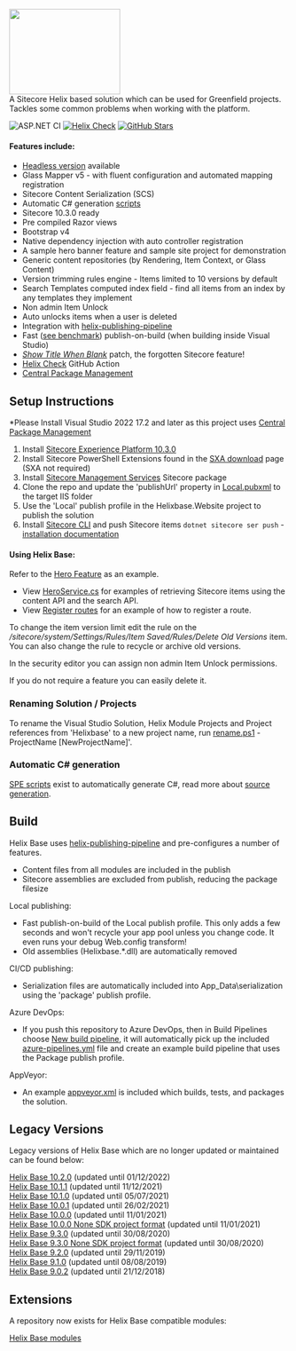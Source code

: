 <img src="https://nshackblog.files.wordpress.com/2017/02/helixbase1.png" height="154px" width="200px" /><br />
A Sitecore Helix based solution which can be used for Greenfield projects. Tackles some common problems when working with the platform.

![ASP.NET CI](https://github.com/muso31/Helixbase/workflows/ASP.NET%20CI/badge.svg) [![Helix Check](https://github.com/muso31/Helixbase/workflows/Helix%20Check/badge.svg)](https://github.com/muso31/Helixbase/actions?query=workflow%3A%22Helix+Check%22) [![GitHub Stars](https://img.shields.io/github/stars/muso31/helixbase?label=GitHub%20Stars)](https://github.com/muso31/Helixbase/stargazers)

#### Features include:

* [Headless version](https://github.com/muso31/Helixbase/tree/feature/10.3.0-headless) available
* Glass Mapper v5 - with fluent configuration and automated mapping registration
* Sitecore Content Serialization (SCS)
* Automatic C# generation [scripts](https://github.com/muso31/Helixbase/blob/master/README.md#automatic-c-generation)
* Sitecore 10.3.0 ready
* Pre compiled Razor views
* Bootstrap v4
* Native dependency injection with auto controller registration
* A sample hero banner feature and sample site project for demonstration
* Generic content repositories (by Rendering, Item Context, or Glass Content)
* Version trimming rules engine - Items limited to 10 versions by default
* Search Templates computed index field - find all items from an index by any templates they implement
* Non admin Item Unlock
* Auto unlocks items when a user is deleted
* Integration with [helix-publishing-pipeline](https://github.com/richardszalay/helix-publishing-pipeline)
* Fast ([see benchmark](https://github.com/richardszalay/Helixbase-HPP/tree/benchmarks#benchmarks)) publish-on-build (when building inside Visual Studio)
* [_Show Title When Blank_](https://jammykam.wordpress.com/2017/09/20/show-title-when-blank/) patch, the forgotten Sitecore feature!
* [Helix Check](https://github.com/marketplace/actions/helix-check) GitHub Action
* [Central Package Management](https://github.com/muso31/Helixbase/blob/master/Directory.Packages.props)

## Setup Instructions
*Please Install Visual Studio 2022 17.2 and later as this project uses [Central Package Management](https://devblogs.microsoft.com/nuget/introducing-central-package-management/)

1. Install [Sitecore Experience Platform 10.3.0](https://dev.sitecore.net/Downloads/Sitecore_Experience_Platform/103/Sitecore_Experience_Platform_103.aspx)
2. Install Sitecore PowerShell Extensions found in the [SXA download](https://dev.sitecore.net/Downloads/Sitecore_Experience_Accelerator/10x/Sitecore_Experience_Accelerator_1020.aspx) page (SXA not required)
3. Install [Sitecore Management Services](https://doc.sitecore.com/xp/en/developers/103/developer-tools/sitecore-management-services.html) Sitecore package
4. Clone the repo and update the 'publishUrl' property in [Local.pubxml](https://github.com/muso31/Helixbase/blob/master/src/Website/website/Properties/PublishProfiles/Local.pubxml#L12) to the target IIS folder
5. Use the 'Local' publish profile in the Helixbase.Website project to publish the solution
6. Install [Sitecore CLI](https://dev.sitecore.net/Downloads/Sitecore_CLI.aspx) and push Sitecore items `dotnet sitecore ser push` - [installation documentation](https://doc.sitecore.com/xp/en/developers/103/developer-tools/install-sitecore-command-line-interface.html)

#### Using Helix Base:
Refer to the [Hero Feature](https://github.com/muso31/Helixbase/tree/master/src/Feature/Hero/website) as an example.

* View [HeroService.cs](https://github.com/muso31/Helixbase/blob/master/src/Feature/Hero/website/Services/HeroService.cs) for examples of retrieving Sitecore items using the content API and the search API.
* View [Register routes](https://github.com/muso31/Helixbase/blob/master/src/Feature/Hero/website/Routes/RegisterRoutes.cs) for an example of how to register a route.

To change the item version limit edit the rule on the _/sitecore/system/Settings/Rules/Item Saved/Rules/Delete Old Versions_ item. You can also change the rule to recycle or archive old versions. 

In the security editor you can assign non admin Item Unlock permissions.

If you do not require a feature you can easily delete it.

### Renaming Solution / Projects
To rename the Visual Studio Solution, Helix Module Projects and Project references from 'Helixbase' to a new project name, run [rename.ps1](https://github.com/muso31/Helixbase/blob/master/tools/rename.ps1) -ProjectName [NewProjectName]'. 

### Automatic C# generation
[SPE scripts](https://github.com/muso31/Helixbase/tree/master/src/Foundation/Content/serialization/SPE.Module)  exist to automatically generate C#, read more about [source generation](https://nshackblog.wordpress.com/2021/07/07/spe-auto-generating-c-for-sitecore-with-a-right-click/). 

## Build

Helix Base uses [helix-publishing-pipeline](https://github.com/richardszalay/helix-publishing-pipeline) and pre-configures a number of features.

* Content files from all modules are included in the publish
* Sitecore assemblies are excluded from publish, reducing the package filesize

Local publishing:

* Fast publish-on-build of the Local publish profile. This only adds a few seconds and won't recycle your app pool unless you change code. It even runs your debug Web.config transform!
* Old assemblies (Helixbase.*.dll) are automatically removed

CI/CD publishing:

* Serialization files are automatically included into App_Data\serialization using the 'package' publish profile.

Azure DevOps:

* If you push this repository to Azure DevOps, then in Build Pipelines choose [New build pipeline](https://docs.microsoft.com/en-us/azure/devops/pipelines/create-first-pipeline?view=azure-devops&tabs=tfs-2018-2), it will automatically pick up the included [azure-pipelines.yml](https://github.com/muso31/Helixbase/blob/master/azure-pipelines.yml) file and create an example build pipeline that uses the Package publish profile.

AppVeyor:

* An example [appveyor.xml](https://github.com/muso31/Helixbase/blob/master/appveyor.yml) is included which builds, tests, and packages the solution.

## Legacy Versions
Legacy versions of Helix Base which are no longer updated or maintained can be found below:

[Helix Base 10.2.0](https://github.com/muso31/Helixbase/tree/feature/10.2.0) (updated until 01/12/2022)  
[Helix Base 10.1.1](https://github.com/muso31/Helixbase/tree/feature/10.1.1) (updated until 11/12/2021)  
[Helix Base 10.1.0](https://github.com/muso31/Helixbase/tree/feature/10.1.0) (updated until 05/07/2021)  
[Helix Base 10.0.1](https://github.com/muso31/Helixbase/tree/feature/10.0.1) (updated until 26/02/2021)  
[Helix Base 10.0.0](https://github.com/muso31/Helixbase/tree/feature/10.0.0) (updated until 11/01/2021)  
[Helix Base 10.0.0 None SDK project format](https://github.com/muso31/Helixbase/tree/feature/10.0.0-old-csproj) (updated until 11/01/2021)  
[Helix Base 9.3.0](https://github.com/muso31/Helixbase/tree/feature/9.3.0) (updated until 30/08/2020)  
[Helix Base 9.3.0 None SDK project format](https://github.com/muso31/Helixbase/tree/feature/9.3.0-old-csproj) (updated until 30/08/2020)  
[Helix Base 9.2.0](https://github.com/muso31/Helixbase/tree/feature/9.2.0) (updated until 29/11/2019)  
[Helix Base 9.1.0](https://github.com/muso31/Helixbase/tree/feature/9.1.0) (updated until 08/08/2019)  
[Helix Base 9.0.2](https://github.com/muso31/Helixbase/tree/feature/9.0.2) (updated until 21/12/2018)  

## Extensions
A repository now exists for Helix Base compatible modules:

[Helix Base modules](https://github.com/muso31/Helixbase-modules)
